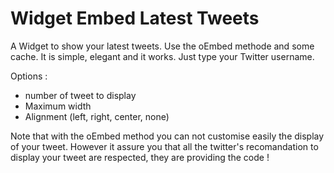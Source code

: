 # Widget Embed Latest Tweets

A Widget to show your latest tweets. Use the oEmbed methode and some cache. It is simple, elegant and it works.
Just type your Twitter username.

Options :
* number of tweet to display
* Maximum width
* Alignment (left, right, center, none)

Note that with the oEmbed method you can not customise easily the display of your tweet.
However it assure you that all the twitter's recomandation to display your tweet are respected, they are providing the code !